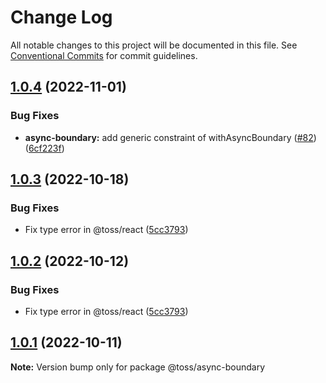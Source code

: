 # Change Log

All notable changes to this project will be documented in this file.
See [Conventional Commits](https://conventionalcommits.org) for commit guidelines.

## [1.0.4](https://github.com/toss/slash/compare/@toss/async-boundary@1.0.3...@toss/async-boundary@1.0.4) (2022-11-01)


### Bug Fixes

* **async-boundary:** add generic constraint of withAsyncBoundary ([#82](https://github.com/toss/slash/issues/82)) ([6cf223f](https://github.com/toss/slash/commit/6cf223fbc3001123347de03992c7fc569efe787a))





## [1.0.3](https://github.com/toss/slash/compare/@toss/async-boundary@1.0.1...@toss/async-boundary@1.0.3) (2022-10-18)


### Bug Fixes

* Fix type error in @toss/react ([5cc3793](https://github.com/toss/slash/commit/5cc37936e8739204f32f9f50ee61570b758343f8))





## [1.0.2](https://github.com/toss/slash/compare/@toss/async-boundary@1.0.1...@toss/async-boundary@1.0.2) (2022-10-12)


### Bug Fixes

* Fix type error in @toss/react ([5cc3793](https://github.com/toss/slash/commit/5cc37936e8739204f32f9f50ee61570b758343f8))





## [1.0.1](https://github.com/toss/slash/compare/@toss/async-boundary@1.0.0...@toss/async-boundary@1.0.1) (2022-10-11)

**Note:** Version bump only for package @toss/async-boundary
